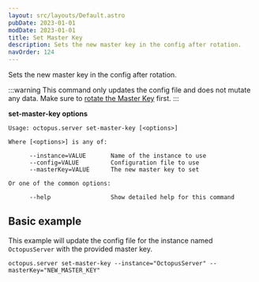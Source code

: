 ```yaml
---
layout: src/layouts/Default.astro
pubDate: 2023-01-01
modDate: 2023-01-01
title: Set Master Key
description: Sets the new master key in the config after rotation.
navOrder: 124
---
```


Sets the new master key in the config after rotation.

:::warning
This command only updates the config file and does not mutate any data. Make sure to [rotate the Master Key](/docs/administration/managing-infrastructure/rotate-master-key/) first.
:::

**set-master-key options**

```
Usage: octopus.server set-master-key [<options>]

Where [<options>] is any of:

      --instance=VALUE       Name of the instance to use
      --config=VALUE         Configuration file to use
      --masterKey=VALUE      The new master key to set

Or one of the common options:

      --help                 Show detailed help for this command
```

## Basic example

This example will update the config file for the instance named `OctopusServer` with the provided master key.

```
octopus.server set-master-key --instance="OctopusServer" --masterKey="NEW_MASTER_KEY"
```
